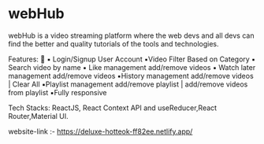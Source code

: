 # webHub

webHub is a video streaming platform where the web devs and all devs can find the better and quality tutorials of the tools and technologies.

Features: 🚀
▪︎ Login/Signup User Account
▪︎Video Filter Based on Category
▪︎ Search video by name
▪︎ Like management add/remove videos
▪︎ Watch later management add/remove videos
▪︎History management add/remove videos | Clear All
▪︎Playlist management add/remove playlist | add/remove videos from playlist
▪︎Fully responsive

Tech Stacks: ReactJS, React Context API and useReducer,React Router,Material UI.

website-link :- https://deluxe-hotteok-ff82ee.netlify.app/
